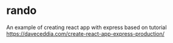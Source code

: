 # rando
An example of creating react app with express based on tutorial https://daveceddia.com/create-react-app-express-production/

